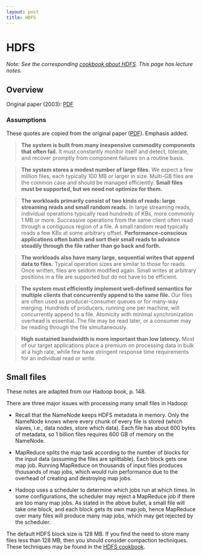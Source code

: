 ```yaml
---
layout: post
title: HDFS
---
```


# HDFS

*Note: See the corresponding [cookbook about HDFS](/cookbook/hdfs.html). This page has lecture notes.*

## Overview

Original paper (2003): [PDF](http://static.googleusercontent.com/media/research.google.com/en//archive/gfs-sosp2003.pdf)

### Assumptions

These quotes are copied from the original paper ([PDF](http://static.googleusercontent.com/media/research.google.com/en//archive/gfs-sosp2003.pdf)). Emphasis added.

> **The system is built from many inexpensive commodity components that often fail.** It must constantly monitor itself and detect, tolerate, and recover promptly from component failures on a routine basis.

> **The system stores a modest number of large files.** We expect a few million files, each typically 100 MB or larger in size. Multi-GB files are the common case and should be managed efficiently. **Small files must be supported, but we need not optimize for them.**

> **The workloads primarily consist of two kinds of reads: large streaming reads and small random reads.** In large streaming reads, individual operations typically read hundreds of KBs, more commonly 1 MB or more. Successive operations from the same client often read through a contiguous region of a file. A small random read typically reads a few KBs at some arbitrary offset. **Performance-conscious applications often batch and sort their small reads to advance steadily through the file rather than go back and forth.**

> **The workloads also have many large, sequential writes that append data to files.** Typical operation sizes are similar to those for reads. Once written, files are seldom modified again. Small writes at arbitrary positions in a file are supported but do not have to be efficient.

> **The system must efficiently implement well-defined semantics for multiple clients that concurrently append to the same file.** Our files are often used as producer-consumer queues or for many-way merging. Hundreds of producers, running one per machine, will concurrently append to a file. Atomicity with minimal synchronization overhead is essential. The file may be read later, or a consumer may be reading through the file simultaneously.

> **High sustained bandwidth is more important than low latency.** Most of our target applications place a premium on processing data in bulk at a high rate, while few have stringent response time requirements for an individual read or write.

## Small files

These notes are adapted from our Hadoop book, p. 148.

There are three major issues with processing many small files in Hadoop:

- Recall that the NameNode keeps HDFS metadata in memory. Only the NameNode knows where every chunk of every file is stored (which slaves, i.e., data nodes, store which data). Each file has about 600 bytes of metadata, so 1 billion files requires 600 GB of memory on the NameNode.

- MapReduce splits the map task according to the number of blocks for the input data (assuming the files are splittable). Each block gets one map job. Running MapReduce on thousands of input files produces thousands of map jobs, which would ruin performance due to the overhead of creating and destroying map jobs.

- Hadoop uses a scheduler to determine which jobs run at which times. In some configurations, the scheduler may reject a MapReduce job if there are too many map jobs. As stated in the above bullet, a small file will take one block, and each block gets its own map job, hence MapReduce over many files will produce many map jobs, which may get rejected by the scheduler.

The default HDFS block size is 128 MB. If you find the need to store many files less than 128 MB, then you should consider compaction techniques. These techniques may be found in the [HDFS cookbook](/cookbook/hdfs.html).
